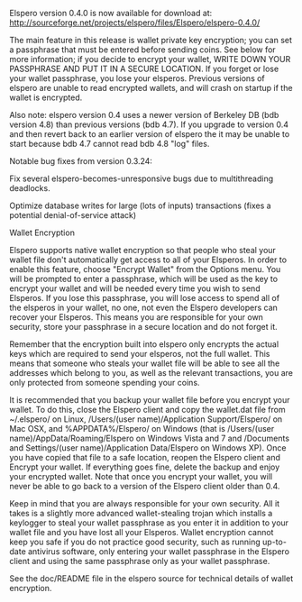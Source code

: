 Elspero version 0.4.0 is now available for download at:
http://sourceforge.net/projects/elspero/files/Elspero/elspero-0.4.0/

The main feature in this release is wallet private key encryption;
you can set a passphrase that must be entered before sending coins.
See below for more information; if you decide to encrypt your wallet,
WRITE DOWN YOUR PASSPHRASE AND PUT IT IN A SECURE LOCATION. If you
forget or lose your wallet passphrase, you lose your elsperos.
Previous versions of elspero are unable to read encrypted wallets,
and will crash on startup if the wallet is encrypted.

Also note: elspero version 0.4 uses a newer version of Berkeley DB
(bdb version 4.8) than previous versions (bdb 4.7). If you upgrade
to version 0.4 and then revert back to an earlier version of elspero
the it may be unable to start because bdb 4.7 cannot read bdb 4.8
"log" files.


Notable bug fixes from version 0.3.24:

Fix several elspero-becomes-unresponsive bugs due to multithreading
deadlocks.

Optimize database writes for large (lots of inputs) transactions
(fixes a potential denial-of-service attack)


Wallet Encryption

Elspero supports native wallet encryption so that people who steal your
wallet file don't automatically get access to all of your Elsperos.
In order to enable this feature, choose "Encrypt Wallet" from the
Options menu.  You will be prompted to enter a passphrase, which
will be used as the key to encrypt your wallet and will be needed
every time you wish to send Elsperos.  If you lose this passphrase,
you will lose access to spend all of the elsperos in your wallet,
no one, not even the Elspero developers can recover your Elsperos.
This means you are responsible for your own security, store your
passphrase in a secure location and do not forget it.

Remember that the encryption built into elspero only encrypts the
actual keys which are required to send your elsperos, not the full
wallet.  This means that someone who steals your wallet file will
be able to see all the addresses which belong to you, as well as the
relevant transactions, you are only protected from someone spending
your coins.

It is recommended that you backup your wallet file before you
encrypt your wallet.  To do this, close the Elspero client and
copy the wallet.dat file from ~/.elspero/ on Linux, /Users/(user
name)/Application Support/Elspero/ on Mac OSX, and %APPDATA%/Elspero/
on Windows (that is /Users/(user name)/AppData/Roaming/Elspero on
Windows Vista and 7 and /Documents and Settings/(user name)/Application
Data/Elspero on Windows XP).  Once you have copied that file to a
safe location, reopen the Elspero client and Encrypt your wallet.
If everything goes fine, delete the backup and enjoy your encrypted
wallet.  Note that once you encrypt your wallet, you will never be
able to go back to a version of the Elspero client older than 0.4.

Keep in mind that you are always responsible for your own security.
All it takes is a slightly more advanced wallet-stealing trojan which
installs a keylogger to steal your wallet passphrase as you enter it
in addition to your wallet file and you have lost all your Elsperos.
Wallet encryption cannot keep you safe if you do not practice
good security, such as running up-to-date antivirus software, only
entering your wallet passphrase in the Elspero client and using the
same passphrase only as your wallet passphrase.

See the doc/README file in the elspero source for technical details
of wallet encryption.
